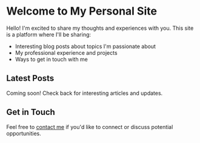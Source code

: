 # Welcome to My Personal Site

Hello! I'm excited to share my thoughts and experiences with you. This site is a platform where I'll be sharing:

- Interesting blog posts about topics I'm passionate about
- My professional experience and projects
- Ways to get in touch with me

## Latest Posts

Coming soon! Check back for interesting articles and updates.

## Get in Touch

Feel free to [contact me](contact.html) if you'd like to connect or discuss potential opportunities. 